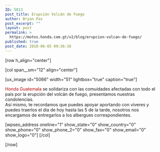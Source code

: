 ```yaml
---
ID: 5013
post_title: Erupción Volcán de Fuego
author: Bryan Paz
post_excerpt: ""
layout: post
permalink: >
  https://motos.honda.com.gt/v2/blog/erupcion-volcan-de-fuego/
published: true
post_date: 2018-06-05 09:36:16
---
```

[row h_align="center"]

[col span__sm="12" align="center"]

[ux_image id="5066" width="51" lightbox="true" caption="true"]

<p class="alineamiento"><span style="color:#B40404;"><span class="letrablog">H</span>onda Guatemala</span> se solidariza con las comuidades afectadas con todo el país por la erupción del volcán de fuego, presentamos nuestras condolencias.<br>
Así mismo, te recordamos que puedes apoyar aportando con víveres y puedes traerlos el día de hoy hasta las 5 de la tarde, nosotros nos encargamos de entregarlos a los albergues correspondientes.</p>
[wpseo_address  oneline="1" show_state="0" show_country="0" show_phone="0" show_phone_2="0" show_fax="0" show_email="0" show_logo="0"]
[/col]

[/row]